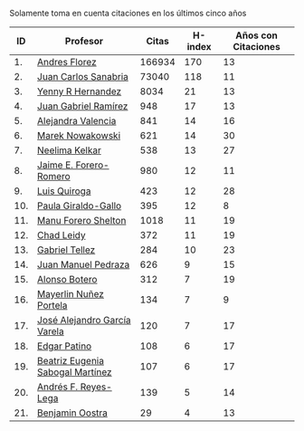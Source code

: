 Solamente toma en cuenta citaciones en los últimos cinco años

| ID |Profesor | Citas | H-index | Años con Citaciones |
| --- | ----  | ----- | --- | --- |
| 1. | [Andres Florez](https://scholar.google.com.co/citations?user=SUG6ga0AAAAJ&hl=en) | 166934| 170 |  13 | 
| 2. | [Juan Carlos Sanabria](https://scholar.google.com/citations?user=ExNZQTIAAAAJ&hl=en)| 73040 | 118 | 11 |
| 3. | [Yenny R Hernandez](https://scholar.google.com.co/citations?user=KXWwfMMAAAAJ&hl=en) | 8034 | 21 | 13 | 
| 4. | [Juan Gabriel Ramírez](https://scholar.google.com.co/citations?user=q0NfAgEAAAAJ&hl=en) | 948 | 17 | 13 |
| 5. | [Alejandra Valencia](https://scholar.google.com.co/citations?user=7Fa-MFYAAAAJ&hl=en) | 841 | 14 | 16 |
| 6. | [Marek Nowakowski](https://scholar.google.com.co/citations?user=ctFaBNQAAAAJ&hl=en) | 621 | 14 | 30 |
| 7. | [Neelima Kelkar](https://scholar.google.com.co/citations?user=BMxIj5AAAAAJ&hl=en) | 538 | 13 | 27 |
| 8. | [Jaime E. Forero-Romero](https://scholar.google.com.co/citations?user=TLTK6WgAAAAJ&hl=en) | 980 | 12 | 11 |
| 9. | [Luis Quiroga](https://scholar.google.com.co/citations?user=PPvfyVwAAAAJ&hl=en) | 423 | 12 | 28 |
| 10. | [Paula Giraldo-Gallo](https://scholar.google.com/citations?user=Gr5FaIoAAAAJ) | 395 | 12 | 8 |
| 11. | [Manu Forero Shelton](https://scholar.google.com.co/citations?user=0_jvORsAAAAJ&hl=en) | 1018 | 11 | 19 |
| 12. | [Chad Leidy](https://scholar.google.com.co/citations?user=n-rGcH4AAAAJ&hl=en) | 372 | 11 | 19 |
| 13. | [Gabriel Tellez](https://scholar.google.com.co/citations?user=1JHuoIAAAAAJ&hl=en) | 284 | 10 | 23 |
| 14. | [Juan Manuel Pedraza](https://scholar.google.com.co/citations?user=x8-YWMsAAAAJ&hl=en) | 626 | 9 | 15 |
| 15. | [Alonso Botero](https://scholar.google.com.co/citations?user=e06A7mUAAAAJ&hl=en) | 312 | 7 | 19 |
| 16. | [Mayerlin Nuñez Portela](https://scholar.google.com.co/citations?user=znFnm4wAAAAJ&hl=en) | 134 | 7 | 9 |
| 17. | [José Alejandro García Varela](https://scholar.google.com.co/citations?user=iA0H5dgAAAAJ&hl=en) | 120 | 7 | 17 |
| 18. | [Edgar Patino](https://scholar.google.com.co/citations?user=bx4dJNgAAAAJ&hl=en) | 108 | 6 | 17 | 
| 19. | [Beatriz Eugenia Sabogal Martínez](https://scholar.google.com.co/citations?user=T-0RjQYAAAAJ&hl=en) | 107 | 6 | 17 |
| 20. | [Andrés F. Reyes-Lega](https://scholar.google.com.co/citations?user=04V0g64AAAAJ&hl=en) | 139 | 5 | 14 | 
| 21. | [Benjamin Oostra](https://scholar.google.com/citations?user=A-57orIAAAAJ&hl=en&oi=ao)| 29 | 4 | 13 |



